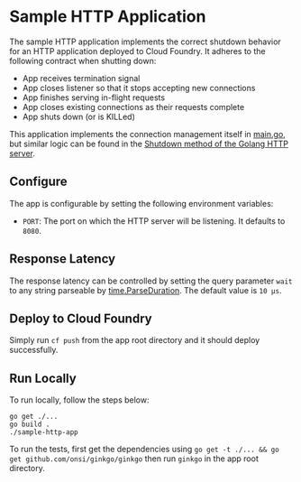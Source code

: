 # Sample HTTP Application

The sample HTTP application implements the correct shutdown behavior for an HTTP application deployed to Cloud Foundry. It adheres to the following contract when shutting down:

- App receives termination signal
- App closes listener so that it stops accepting new connections
- App finishes serving in-flight requests
- App closes existing connections as their requests complete
- App shuts down (or is KILLed)

This application implements the connection management itself in [main.go](main.go), but similar logic can be found in the [Shutdown method of the Golang HTTP server](https://golang.org/src/net/http/server.go?s=78921:78975#L2552).



## Configure

The app is configurable by setting the following environment variables:

- `PORT`: The port on which the HTTP server will be listening. It defaults to `8080`.

## Response Latency

The response latency can be controlled by setting the query parameter `wait` to any string parseable by [time.ParseDuration](https://golang.org/pkg/time/#ParseDuration). The default value is `10 µs`.

## Deploy to Cloud Foundry

Simply run `cf push` from the app root directory and it should deploy successfully.

## Run Locally

To run locally, follow the steps below:

```
go get ./...
go build .
./sample-http-app
```

To run the tests, first get the dependencies using `go get -t ./... && go get github.com/onsi/ginkgo/ginkgo` then run `ginkgo` in the app root directory.
